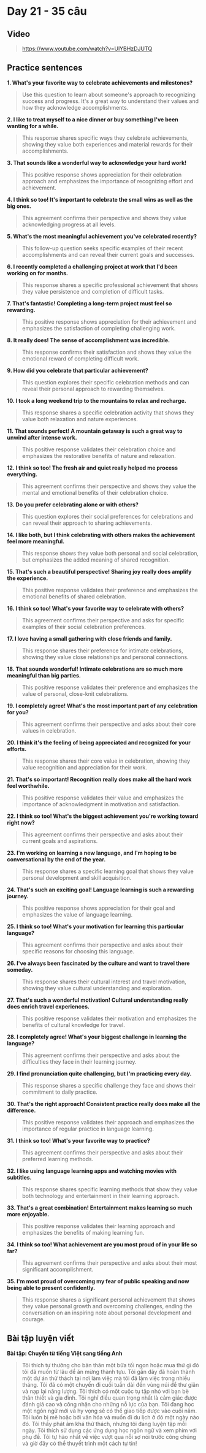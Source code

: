 # Day 21 - 35 câu

## Video
> https://www.youtube.com/watch?v=UlYBHzDJUTQ

## Practice sentences

**1. What's your favorite way to celebrate achievements and milestones?**
> Use this question to learn about someone's approach to recognizing success and progress. It's a great way to understand their values and how they acknowledge accomplishments.

**2. I like to treat myself to a nice dinner or buy something I've been wanting for a while.**
> This response shares specific ways they celebrate achievements, showing they value both experiences and material rewards for their accomplishments.

**3. That sounds like a wonderful way to acknowledge your hard work!**
> This positive response shows appreciation for their celebration approach and emphasizes the importance of recognizing effort and achievement.

**4. I think so too! It's important to celebrate the small wins as well as the big ones.**
> This agreement confirms their perspective and shows they value acknowledging progress at all levels.

**5. What's the most meaningful achievement you've celebrated recently?**
> This follow-up question seeks specific examples of their recent accomplishments and can reveal their current goals and successes.

**6. I recently completed a challenging project at work that I'd been working on for months.**
> This response shares a specific professional achievement that shows they value persistence and completion of difficult tasks.

**7. That's fantastic! Completing a long-term project must feel so rewarding.**
> This positive response shows appreciation for their achievement and emphasizes the satisfaction of completing challenging work.

**8. It really does! The sense of accomplishment was incredible.**
> This response confirms their satisfaction and shows they value the emotional reward of completing difficult work.

**9. How did you celebrate that particular achievement?**
> This question explores their specific celebration methods and can reveal their personal approach to rewarding themselves.

**10. I took a long weekend trip to the mountains to relax and recharge.**
> This response shares a specific celebration activity that shows they value both relaxation and nature experiences.

**11. That sounds perfect! A mountain getaway is such a great way to unwind after intense work.**
> This positive response validates their celebration choice and emphasizes the restorative benefits of nature and relaxation.

**12. I think so too! The fresh air and quiet really helped me process everything.**
> This agreement confirms their perspective and shows they value the mental and emotional benefits of their celebration choice.

**13. Do you prefer celebrating alone or with others?**
> This question explores their social preferences for celebrations and can reveal their approach to sharing achievements.

**14. I like both, but I think celebrating with others makes the achievement feel more meaningful.**
> This response shows they value both personal and social celebration, but emphasizes the added meaning of shared recognition.

**15. That's such a beautiful perspective! Sharing joy really does amplify the experience.**
> This positive response validates their preference and emphasizes the emotional benefits of shared celebration.

**16. I think so too! What's your favorite way to celebrate with others?**
> This agreement confirms their perspective and asks for specific examples of their social celebration preferences.

**17. I love having a small gathering with close friends and family.**
> This response shares their preference for intimate celebrations, showing they value close relationships and personal connections.

**18. That sounds wonderful! Intimate celebrations are so much more meaningful than big parties.**
> This positive response validates their preference and emphasizes the value of personal, close-knit celebrations.

**19. I completely agree! What's the most important part of any celebration for you?**
> This agreement confirms their perspective and asks about their core values in celebration.

**20. I think it's the feeling of being appreciated and recognized for your efforts.**
> This response shares their core value in celebration, showing they value recognition and appreciation for their work.

**21. That's so important! Recognition really does make all the hard work feel worthwhile.**
> This positive response validates their value and emphasizes the importance of acknowledgment in motivation and satisfaction.

**22. I think so too! What's the biggest achievement you're working toward right now?**
> This agreement confirms their perspective and asks about their current goals and aspirations.

**23. I'm working on learning a new language, and I'm hoping to be conversational by the end of the year.**
> This response shares a specific learning goal that shows they value personal development and skill acquisition.

**24. That's such an exciting goal! Language learning is such a rewarding journey.**
> This positive response shows appreciation for their goal and emphasizes the value of language learning.

**25. I think so too! What's your motivation for learning this particular language?**
> This agreement confirms their perspective and asks about their specific reasons for choosing this language.

**26. I've always been fascinated by the culture and want to travel there someday.**
> This response shares their cultural interest and travel motivation, showing they value cultural understanding and exploration.

**27. That's such a wonderful motivation! Cultural understanding really does enrich travel experiences.**
> This positive response validates their motivation and emphasizes the benefits of cultural knowledge for travel.

**28. I completely agree! What's your biggest challenge in learning the language?**
> This agreement confirms their perspective and asks about the difficulties they face in their learning journey.

**29. I find pronunciation quite challenging, but I'm practicing every day.**
> This response shares a specific challenge they face and shows their commitment to daily practice.

**30. That's the right approach! Consistent practice really does make all the difference.**
> This positive response validates their approach and emphasizes the importance of regular practice in language learning.

**31. I think so too! What's your favorite way to practice?**
> This agreement confirms their perspective and asks about their preferred learning methods.

**32. I like using language learning apps and watching movies with subtitles.**
> This response shares specific learning methods that show they value both technology and entertainment in their learning approach.

**33. That's a great combination! Entertainment makes learning so much more enjoyable.**
> This positive response validates their learning approach and emphasizes the benefits of making learning fun.

**34. I think so too! What achievement are you most proud of in your life so far?**
> This agreement confirms their perspective and asks about their most significant accomplishment.

**35. I'm most proud of overcoming my fear of public speaking and now being able to present confidently.**
> This response shares a significant personal achievement that shows they value personal growth and overcoming challenges, ending the conversation on an inspiring note about personal development and courage.

## Bài tập luyện viết

**Bài tập: Chuyển từ tiếng Việt sang tiếng Anh**

> Tôi thích tự thưởng cho bản thân một bữa tối ngon hoặc mua thứ gì đó tôi đã muốn từ lâu để ăn mừng thành tựu. Tôi gần đây đã hoàn thành một dự án thử thách tại nơi làm việc mà tôi đã làm việc trong nhiều tháng. Tôi đã có một chuyến đi cuối tuần dài đến vùng núi để thư giãn và nạp lại năng lượng. Tôi thích có một cuộc tụ tập nhỏ với bạn bè thân thiết và gia đình. Tôi nghĩ điều quan trọng nhất là cảm giác được đánh giá cao và công nhận cho những nỗ lực của bạn. Tôi đang học một ngôn ngữ mới và hy vọng sẽ có thể giao tiếp được vào cuối năm. Tôi luôn bị mê hoặc bởi văn hóa và muốn đi du lịch ở đó một ngày nào đó. Tôi thấy phát âm khá thử thách, nhưng tôi đang luyện tập mỗi ngày. Tôi thích sử dụng các ứng dụng học ngôn ngữ và xem phim với phụ đề. Tôi tự hào nhất về việc vượt qua nỗi sợ nói trước công chúng và giờ đây có thể thuyết trình một cách tự tin!